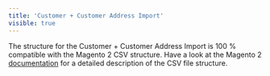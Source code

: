 ```yaml
---
title: 'Customer + Customer Address Import'
visible: true
---
```


The structure for the Customer + Customer Address Import is 100 % compatible with the Magento 2 CSV structure. Have a look at the Magento 2 [documentation](https://docs.magento.com/m2/ce/user_guide/system/data-attributes-customer.html) for a detailed description of the CSV file structure.